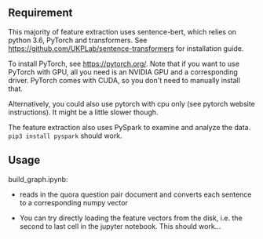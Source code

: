 ## Requirement
This majority of feature extraction uses sentence-bert, which relies on python 3.6, PyTorch and transformers. See https://github.com/UKPLab/sentence-transformers for installation guide.

To install PyTorch, see https://pytorch.org/. Note that if you want to use PyTorch with GPU, all you need is an NVIDIA GPU and a corresponding driver. PyTorch comes with CUDA, so you don't need to manually install that.

Alternatively, you could also use pytorch with cpu only (see pytorch website instructions). It might be a little slower though.

The feature extraction also uses PySpark to examine and analyze the data. `pip3 install pyspark` should work.

## Usage
build_graph.ipynb:

* reads in the quora question pair document and converts each sentence to a corresponding numpy vector

* You can try directly loading the feature vectors from the disk, i.e. the second to last cell in the jupyter notebook. This should work...

